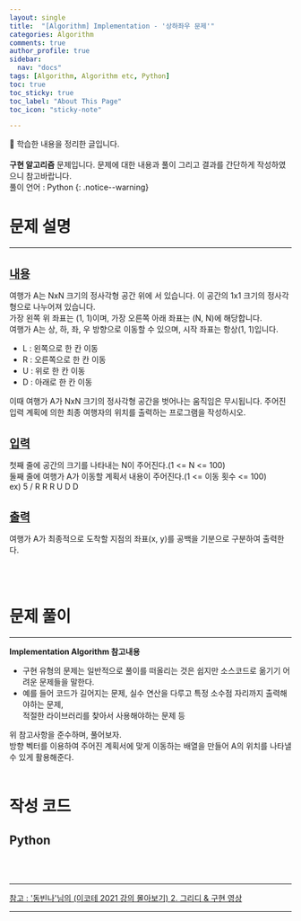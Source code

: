 ```yaml
---
layout: single
title:  "[Algorithm] Implementation - '상하좌우 문제'" 
categories: Algorithm
comments: true
author_profile: true
sidebar:
  nav: "docs"
tags: [Algorithm, Algorithm etc, Python]
toc: true
toc_sticky: true
toc_label: "About This Page"
toc_icon: "sticky-note"

---
```


📣 학습한 내용을 정리한 글입니다. <br>
<br>
**구현 알고리즘** 문제입니다. 문제에 대한 내용과 풀이 그리고 결과를 간단하게 작성하였으니 참고바랍니다.  
풀이 언어 : Python
{: .notice--warning}

# 문제 설명

---

<br>
<b><u><span style="font-size:20px">내용</span></u></b>

여행가 A는 NxN 크기의 정사각형 공간 위에 서 있습니다. 이 공간의 1x1 크기의 정사각형으로 나누어져 있습니다.  
가장 왼쪽 위 좌표는 (1, 1)이며, 가장 오른쪽 아래 좌표는 (N, N)에 해당합니다.  
여행가 A는 상, 하, 좌, 우 방향으로 이동할 수 있으며, 시작 좌표는 항상(1, 1)입니다.
- L : 왼쪽으로 한 칸 이동
- R : 오른쪽으로 한 칸 이동
- U : 위로 한 칸 이동
- D : 아래로 한 칸 이동<br>


이때 여행가 A가 NxN 크기의 정사각형 공간을 벗어나는 움직임은 무시됩니다. 주어진 입력 계획에 의한 최종 여행자의 위치를 출력하는 프로그램을 작성하시오.

<br>
<b><u><span style="font-size:20px">입력</span></u></b>

첫째 줄에 공간의 크기를 나타내는 N이 주어진다.(1 <= N <= 100)  
둘째 줄에 여행가 A가 이동할 계획서 내용이 주어진다.(1 <= 이동 횟수 <= 100)  
ex) 5 / R R R U D D


<br>
<b><u><span style="font-size:20px">출력</span></u></b>

여행가 A가 최종적으로 도착할 지점의 좌표(x, y)를 공백을 기분으로 구분하여 출력한다.

<br>
<br>

# 문제 풀이

---

**Implementation Algorithm 참고내용**
- 구현 유형의 문제는 일반적으로 풀이를 떠올리는 것은 쉽지만 소스코드로 옮기기 어려운 문제들을 말한다.<br>
- 예를 들어 코드가 길어지는 문제, 실수 연산을 다루고 특정 소수점 자리까지 출력해야하는 문제,  
적절한 라이브러리를 찾아서 사용해야하는 문제 등<br>

위 참고사항을 준수하며, 풀어보자.<br>
방향 벡터를 이용하여 주어진 계획서에 맞게 이동하는 배열을 만들어 A의 위치를 나타낼 수 있게 활용해준다.
<br>
<br>

# 작성 코드

## Python

<script src="https://gist.github.com/easyoung-lee/8991486f210d2a8a78927f9b9b708744.js"></script>

<br>
<br>

---
[참고 : '동빈나'님의 (이코테 2021 강의 몰아보기) 2. 그리디 & 구현 영상](https://www.youtube.com/watch?v=2zjoKjt97vQ&list=PLRx0vPvlEmdAghTr5mXQxGpHjWqSz0dgC&index=2)

---
